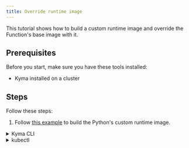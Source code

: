 ```yaml
---
title: Override runtime image
---
```


This tutorial shows how to build a custom runtime image and override the Function's base image with it.

## Prerequisites

Before you start, make sure you have these tools installed:

- Kyma installed on a cluster

## Steps

Follow these steps:

1. Follow [this example](https://github.com/kyma-project/examples/tree/main/custom-serverless-runtime-image) to build the Python's custom runtime image.

<div tabs name="steps" group="create-function">
  <details>
  <summary label="cli">
  Kyma CLI
  </summary>

2. Export these variables:

    ```bash
    export NAME={FUNCTION_NAME}
    export NAMESPACE={FUNCTION_NAMESPACE}
    export RUNTIME_IMAGE={RUNTIME_IMAGE_WITH_TAG}
    ```

3. Create your local development workspace using the built image:

    ```bash
    mkdir {FOLDER_NAME}
    cd {FOLDER_NAME}
    kyma init function --name $NAME --namespace $NAMESPACE --runtime-image-override $RUNTIME_IMAGE --runtime python39
    ```

4. Deploy your Function:

    ```bash
    kyma apply function
    ```

5. Verify whether your Function is running:

    ```bash
    kubectl get functions $NAME -n $NAMESPACE
    ```

  </details>
  <details>
  <summary label="kubectl">
  kubectl
  </summary>

2. Export these variables:

    ```bash
    export NAME={FUNCTION_NAME}
    export NAMESPACE={FUNCTION_NAMESPACE}
    export RUNTIME_IMAGE={RUNTIME_IMAGE_WITH_TAG}
    ```

3. Create a Function CR that specifies the Function's logic:

    ```yaml
    cat <<EOF | kubectl apply -f -
    apiVersion: serverless.kyma-project.io/v1alpha1
    kind: Function
    metadata:
      name: $NAME
      namespace: $NAMESPACE
    spec:
      runtime: python39
      runtimeImageOverride: $RUNTIME_IMAGE
      source: |
        module.exports = {
          main: function(event, context) {
            return 'Hello World!'
          }
        }
    EOF
    ```

4. Verify whether your Function is running:

    ```bash
    kubectl get functions $NAME -n $NAMESPACE
    ```

</details>
</div>
